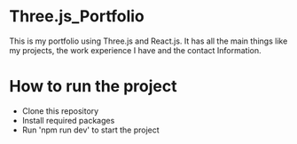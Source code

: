 # Three.js_Portfolio
This is my portfolio using Three.js and React.js. It has all the main things like my projects, the work experience I have and the contact Information.

# How to run the project

- Clone this repository
- Install required packages
- Run 'npm run dev' to start the project 
